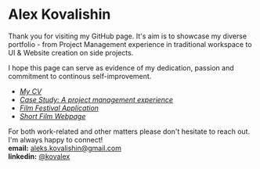 # Alex Kovalishin
Thank you for visiting my GitHub page. It's aim is to showcase my diverse portfolio - from Project Management experience in traditional workspace to UI & Website creation on side projects.

I hope this page can serve as evidence of my dedication, passion and commitment to continous self-improvement.

- [*My CV*](Alex%20Kovalishin%20CV%201025.pdf)
- [*Case Study: A project management experience*](Case%20Study%20Beder.pdf)  
- [*Film Festival Application*](Film%20Festival%20Application.pdf)
- [*Short Film Webpage*](https://whispersmovie.framer.ai)

For both work-related and other matters please don't hesitate to reach out. I'm always happy to connect!  
**email:** aleks.kovalishin@gmail.com  
**linkedin:** [@kovalex](https://www.linkedin.com/in/kovalex/)  
